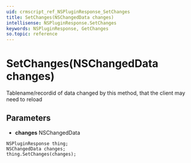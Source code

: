 ```yaml
---
uid: crmscript_ref_NSPluginResponse_SetChanges
title: SetChanges(NSChangedData changes)
intellisense: NSPluginResponse.SetChanges
keywords: NSPluginResponse, GetChanges
so.topic: reference
---
```


# SetChanges(NSChangedData changes)

Tablename/recordid of data changed by this method, that the client may need to reload

## Parameters

* **changes** NSChangedData

```crmscript
NSPluginResponse thing;
NSChangedData changes;
thing.SetChanges(changes);
```


